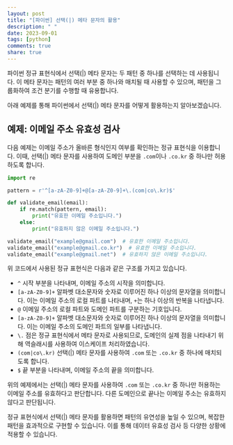 ```yaml
---
layout: post
title: "[파이썬] 선택(|) 메타 문자의 활용"
description: " "
date: 2023-09-01
tags: [python]
comments: true
share: true
---
```


파이썬 정규 표현식에서 선택(|) 메타 문자는 두 패턴 중 하나를 선택하는 데 사용됩니다. 이 메타 문자는 패턴의 여러 부분 중 하나와 매치될 때 사용할 수 있으며, 패턴을 그룹화하여 조건 분기를 수행할 때 유용합니다.

아래 예제를 통해 파이썬에서 선택(|) 메타 문자를 어떻게 활용하는지 알아보겠습니다.

## 예제: 이메일 주소 유효성 검사

다음 예제는 이메일 주소가 올바른 형식인지 여부를 확인하는 정규 표현식을 이용합니다. 이때, 선택(|) 메타 문자를 사용하여 도메인 부분을 `.com`이나 `.co.kr` 중 하나만 허용하도록 합니다.

```python
import re

pattern = r'^[a-zA-Z0-9]+@[a-zA-Z0-9]+\.(com|co\.kr)$'

def validate_email(email):
    if re.match(pattern, email):
        print("유효한 이메일 주소입니다.")
    else:
        print("유효하지 않은 이메일 주소입니다.")

validate_email("example@gmail.com")  # 유효한 이메일 주소입니다.
validate_email("example@gmail.co.kr")  # 유효한 이메일 주소입니다.
validate_email("example@gmail.net")  # 유효하지 않은 이메일 주소입니다.
```

위 코드에서 사용된 정규 표현식은 다음과 같은 구조를 가지고 있습니다.

- `^` 시작 부분을 나타내며, 이메일 주소의 시작을 의미합니다.
- `[a-zA-Z0-9]+` 알파벳 대소문자와 숫자로 이루어진 하나 이상의 문자열을 의미합니다. 이는 이메일 주소의 로컬 파트를 나타내며, `+`는 하나 이상의 반복을 나타냅니다.
- `@` 이메일 주소의 로컬 파트와 도메인 파트를 구분하는 기호입니다.
- `[a-zA-Z0-9]+` 알파벳 대소문자와 숫자로 이루어진 하나 이상의 문자열을 의미합니다. 이는 이메일 주소의 도메인 파트의 일부를 나타냅니다.
- `\.` 점은 정규 표현식에서 메타 문자로 사용되므로, 도메인의 실제 점을 나타내기 위해 역슬래시를 사용하여 이스케이프 처리하였습니다.
- `(com|co\.kr)` 선택(|) 메타 문자를 사용하여 `.com` 또는 `.co.kr` 중 하나에 매치되도록 합니다.
- `$` 끝 부분을 나타내며, 이메일 주소의 끝을 의미합니다.

위의 예제에서는 선택(|) 메타 문자를 사용하여 `.com` 또는 `.co.kr` 중 하나만 허용하는 이메일 주소를 유효하다고 판단합니다. 다른 도메인으로 끝나는 이메일 주소는 유효하지 않다고 판단됩니다.

정규 표현식에서 선택(|) 메타 문자를 활용하면 패턴의 유연성을 높일 수 있으며, 복잡한 패턴을 효과적으로 구현할 수 있습니다. 이를 통해 데이터 유효성 검사 등 다양한 상황에 적용할 수 있습니다.